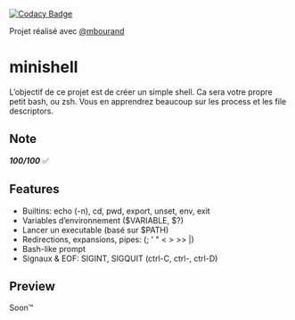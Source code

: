 [![Codacy Badge](https://app.codacy.com/project/badge/Grade/2f97d95ad4b44d0fba3ac69861fb3656)](https://www.codacy.com/gh/nforay/minishell/dashboard?utm_source=github.com&amp;utm_medium=referral&amp;utm_content=nforay/minishell&amp;utm_campaign=Badge_Grade)

Projet réalisé avec [@mbourand]( https://github.com/mbourand )

# minishell
L’objectif de ce projet est de créer un simple shell. Ca sera votre propre petit bash, ou zsh. Vous en apprendrez beaucoup sur les process et les file descriptors.

## Note
***100/100*** :white_check_mark:

## Features
* Builtins: echo (-n), cd, pwd, export, unset, env, exit
* Variables d’environnement ($VARIABLE, $?)
* Lancer un executable (basé sur $PATH)
* Redirections, expansions, pipes: (; ' " < > >> |)
* Bash-like prompt
* Signaux & EOF: SIGINT, SIGQUIT (ctrl-C, ctrl-\, ctrl-D)

## Preview
Soon™️

